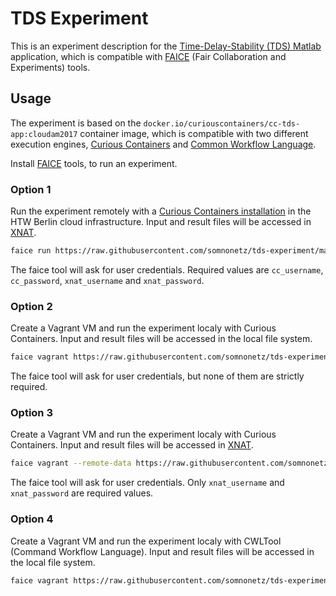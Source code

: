 # TDS Experiment

This is an experiment description for the [Time-Delay-Stability (TDS) Matlab](https://github.com/somnonetz/cc-tds-app)
application, which is compatible with [FAICE](https://github.com/curious-containers/faice) (Fair Collaboration and
Experiments) tools.


## Usage

The experiment is based on the `docker.io/curiouscontainers/cc-tds-app:cloudam2017` container image, which is compatible
with two different execution engines, [Curious Containers](https://www.curious-containers.cc/) and
[Common Workflow Language](https://github.com/common-workflow-language/cwltool).

Install [FAICE](https://github.com/curious-containers/faice) tools, to run an experiment.


### Option 1

Run the experiment remotely with a [Curious Containers installation](https://ccserver.f4.htw-berlin.de) in the HTW
Berlin cloud infrastructure. Input and result files will be accessed in [XNAT](https://xnat.f4.htw-berlin.de/xnat/).

```bash
faice run https://raw.githubusercontent.com/somnonetz/tds-experiment/master/curious-containers/tds-experiment.json
```

The faice tool will ask for user credentials. Required values are `cc_username`, `cc_password`, `xnat_username` and
`xnat_password`.


### Option 2

Create a Vagrant VM and run the experiment localy with Curious Containers. Input and result files will be accessed in
the local file system.

```bash
faice vagrant https://raw.githubusercontent.com/somnonetz/tds-experiment/master/curious-containers/tds-experiment.json
```

The faice tool will ask for user credentials, but none of them are strictly required.


### Option 3

Create a Vagrant VM and run the experiment localy with Curious Containers. Input and result files will be accessed in
[XNAT](https://xnat.f4.htw-berlin.de/xnat/).

```bash
faice vagrant --remote-data https://raw.githubusercontent.com/somnonetz/tds-experiment/master/curious-containers/tds-experiment.json
```

The faice tool will ask for user credentials. Only `xnat_username` and
`xnat_password` are required values.

### Option 4

Create a Vagrant VM and run the experiment localy with CWLTool (Command Workflow Language). Input and result files will
be accessed in the local file system.

```bash
faice vagrant https://raw.githubusercontent.com/somnonetz/tds-experiment/master/common-workflow-language/tds-experiment.json
```

